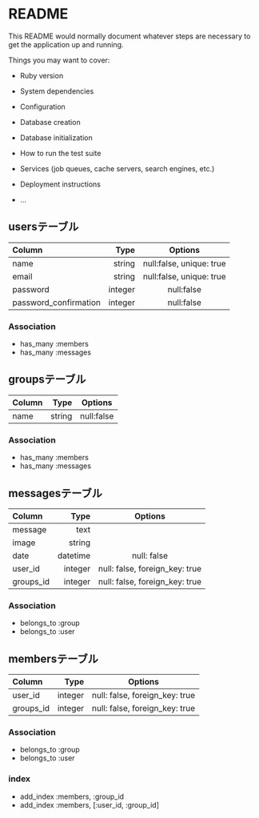 # README

This README would normally document whatever steps are necessary to get the
application up and running.

Things you may want to cover:

* Ruby version

* System dependencies

* Configuration

* Database creation

* Database initialization

* How to run the test suite

* Services (job queues, cache servers, search engines, etc.)

* Deployment instructions

* ...


## usersテーブル
| Column | Type | Options |
|:-----------|------------:|:------------:|
|name|string|null:false, unique: true|
|email|string|null:false, unique: true|
|password|integer|null:false|
|password_confirmation|integer|null:false|

### Association
- has_many :members
- has_many :messages

## groupsテーブル
| Column | Type | Options |
|:-----------|------------:|:------------:|
|name|string|null:false|

### Association
- has_many :members
- has_many :messages

## messagesテーブル
| Column | Type | Options |
|:-----------|------------:|:------------:|
|message|text| |
|image|string| |
|date|datetime|null: false|
|user_id|integer|null: false, foreign_key: true|
|groups_id|integer|null: false, foreign_key: true|

### Association
- belongs_to :group
- belongs_to :user


## membersテーブル
| Column | Type | Options |
|:-----------|------------:|:------------:|
|user_id|integer|null: false, foreign_key: true|
|groups_id|integer|null: false, foreign_key: true|

### Association
- belongs_to :group
- belongs_to :user

### index
- add_index :members, :group_id
- add_index :members, [:user_id, :group_id]
